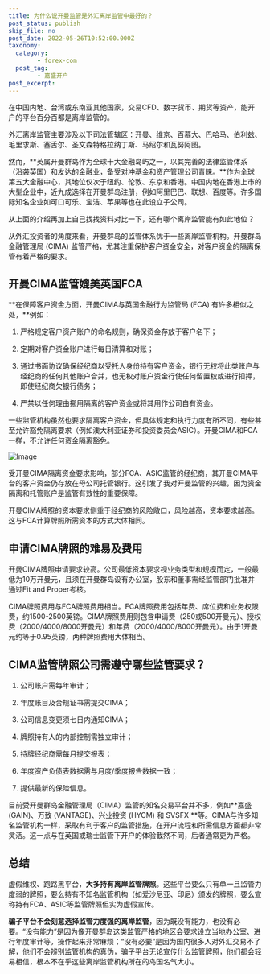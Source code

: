 ```yaml
---
title: 为什么说开曼监管是外汇离岸监管中最好的？
post_status: publish
skip_file: no
post_date: 2022-05-26T10:52:00.000Z
taxonomy:
  category:
        - forex-com
  post_tag:
        - 嘉盛开户
post_excerpt: 
---
```

在中国内地、台湾或东南亚其他国家，交易CFD、数字货币、期货等资产，能开户的平台百分百都是离岸监管的。

外汇离岸监管主要涉及以下司法管辖区：开曼、维京、百慕大、巴哈马、伯利兹、毛里求斯、塞舌尔、圣文森特格拉纳丁斯、马绍尔和瓦努阿图。

然而，**英属开曼群岛作为全球十大金融岛屿之一，以其完善的法律监管体系（沿袭英国）和发达的金融业，备受对冲基金和资产管理公司青睐。**作为全球第五大金融中心，其地位仅次于纽约、伦敦、东京和香港。中国内地在香港上市的大型企业中，近九成选择在开曼群岛注册，例如阿里巴巴、联想、百度等。许多国际知名企业如可口可乐、宝洁、苹果等也在此设立子公司。

从上面的介绍再加上自己找找资料对比一下，还有哪个离岸监管能有如此地位？

从外汇投资者的角度来看，开曼群岛的监管体系优于一些离岸监管机构。开曼群岛金融管理局 (CIMA) 监管严格，尤其注重保护客户资金安全，对客户资金的隔离保管有着严格的要求。

## 开曼CIMA监管媲美英国FCA

**在保障客户资金方面，开曼CIMA与英国金融行为监管局 (FCA) 有许多相似之处，**例如：

1. 严格规定客户资产账户的命名规则，确保资金存放于客户名下；

1. 定期对客户资金账户进行每日清算和对账；

1. 通过书面协议确保经纪商以受托人身份持有客户资金，银行无权将此类账户与经纪商的任何其他账户合并，也无权对账户资金行使任何留置权或进行扣押，即使经纪商欠银行债务；

1. 严禁以任何理由挪用隔离的客户资金或将其用作公司自有资金。

一些监管机构虽然也要求隔离客户资金，但具体规定和执行力度有所不同，有些甚至允许豁免隔离要求（例如澳大利亚证券和投资委员会ASIC）。开曼CIMA和FCA一样，不允许任何资金隔离豁免。

![Image](https://prod-files-secure.s3.us-west-2.amazonaws.com/39ed1227-6d7d-4570-be36-9ccd4a2c4241/bd849744-3fcb-4a37-8312-357962c8f065/image.png?X-Amz-Algorithm=AWS4-HMAC-SHA256&X-Amz-Content-Sha256=UNSIGNED-PAYLOAD&X-Amz-Credential=ASIAZI2LB466X34T6UAQ%2F20250712%2Fus-west-2%2Fs3%2Faws4_request&X-Amz-Date=20250712T041412Z&X-Amz-Expires=3600&X-Amz-Security-Token=IQoJb3JpZ2luX2VjENz%2F%2F%2F%2F%2F%2F%2F%2F%2F%2FwEaCXVzLXdlc3QtMiJGMEQCIF9vxn%2FYAj4aMQses1OhPNlpmZ9Zqa6Oof8NwlfoL8ssAiAAkkUcclmpu79wd0La3tNA0mOc%2BmbA%2FEUQNFnqPHoWTSqIBAjl%2F%2F%2F%2F%2F%2F%2F%2F%2F%2F8BEAAaDDYzNzQyMzE4MzgwNSIMIYUCbM5g0%2Fv7R44bKtwDWslH97vEA9TlE5CHs%2FjLqa08PCgAAGaFkS4R3QVT4W0LA3h79UODYoXSt8nlbUTOnvDdDVbtaHjzu4LAmS0KxIzuuC80ooaMpmvLpxRTzGCMXM2Fq1eX2gnVdPsLxrOhA%2FTDlG6vh4aAVlh%2B94oRh6baYJ46XlLXvkqzFVMJkE0zP%2BsaiTwIAZ7QNpAzLosrUbHMy5sc9TRJI1IXbuD4ufl%2BVs7HIe0aEgf9vDsa9D5GeF5VK1gMzSBXNDY1w5FjuINOHzpOf9NDbVY6Mo0Z6%2BV1mLEX4p8gWhe4mqSgX1n5d%2BnzE3h%2F7O%2F5Cu6ersURmze5parh3qV2%2F4bsS6jixc1bbpes254m7b%2FuaXPViaksD4Lqojga48YtG%2FQ%2B4cobe6zOmXrhQL%2Fm1Bt4nHjpmgfOrl2pIAdglgJviARBCbKlunTu66RRf7BAOt13sUGw7YLfPk3fhw0TzBypqOZrzBIC8yoWKJ6%2BJ%2BDuIBjolRvgIUoxIg47Apdce%2BDAXR1sFrK9ytT7lj32vlcXtMosRCz4WE8jrq3rDGpuvSE0cKxfDDlwP3kYRmeE79iDxN1O0oacuuhkSFUXIEmJs40KC22RB3tvDgfDpcGQo1%2FOn1u2DiDwLjmJJ5ocXgMwnbXHwwY6pgF%2FfKOtEIfwNwALQDvW228SFHpIcv%2Fs6PxGNhydHzRTmddleAebpHF32bsvofVIjCZuk%2BP%2BKZd7yQMpUwXRxbf0wmwGWrgEIbghntIRhYbQGWXKFfem52eHRcwGwEYQf2z0S7ucFSy3E7rKl87m0oen79EVZaQKEpr%2BlDexqC0x%2BOULXkXHsAKWVymnfobCIIfgLnXnVTaTiOL3yg4RVU29WEgNFiDg&X-Amz-Signature=1e90a4d1221c2b92c43a402a076a708771332134ef99e71bbdecfa4da59a34d4&X-Amz-SignedHeaders=host&x-amz-checksum-mode=ENABLED&x-id=GetObject)

受开曼CIMA隔离资金要求影响，部分FCA、ASIC监管的经纪商，其开曼CIMA平台的客户资金仍存放在母公司托管银行。这引发了我对开曼监管的兴趣，因为资金隔离和托管账户是监管有效性的重要保障。

开曼CIMA牌照的资本要求侧重于经纪商的风险敞口，风险越高，资本要求越高。这与FCA计算牌照所需资本的方式大体相同。

## **申请CIMA牌照的难易及费用**

开曼CIMA牌照申请要求较高。公司最低资本要求视业务类型和规模而定，一般最低为10万开曼元，且须在开曼群岛设有办公室，股东和董事需经监管部门批准并通过Fit and Proper考核。

CIMA牌照费用与FCA牌照费用相当。FCA牌照费用包括年费、席位费和业务权限费，约1500-2500英镑。CIMA牌照费用则包含申请费（250或500开曼元）、授权费（2000/4000/8000开曼元）和年费（2000/4000/8000开曼元）。由于1开曼元约等于0.95英镑，两种牌照费用大体相当。

## CIMA监管牌照公司需遵守哪些监管要求？

1. 公司账户需每年审计；

1. 年度账目及合规证书需提交CIMA；

1. 公司信息变更须七日内通知CIMA；

1. 牌照持有人的内部控制需独立审计；

1. 持牌经纪商需每月提交报表；

1. 年度资产负债表数据需与月度/季度报告数据一致；

1. 提供最新的保险信息。

目前受开曼群岛金融管理局（CIMA）监管的知名交易平台并不多，例如**嘉盛 (GAIN)、万致 (VANTAGE)、兴业投资 (HYCM) 和 SVSFX **等。CIMA与许多知名监管机构一样，采取有利于客户的监管措施，在开户流程和所需信息方面都非常灵活。这一点与在英国或瑞士监管下开户的体验截然不同，后者通常更为严格。

## 总结

虚假维权、跑路黑平台，**大多持有离岸监管牌照**。这些平台要么只有单一且监管力度弱的牌照，要么持有不知名监管机构（如爱沙尼亚、印尼）颁发的牌照，要么宣称持有FCA、ASIC等监管牌照但实为虚假宣传。

**骗子平台不会刻意选择监管力度强的离岸监管**，因为既没有能力，也没有必要。“没有能力”是因为像开曼群岛这类监管严格的地区会要求设立当地办公室、进行年度审计等，操作起来非常麻烦；“没有必要”是因为国内很多人对外汇交易不了解，他们不会辨别监管机构的真伪，骗子平台无论宣传什么监管牌照，他们都会轻易相信，根本不在乎这些离岸监管机构所在的岛国名气大小。